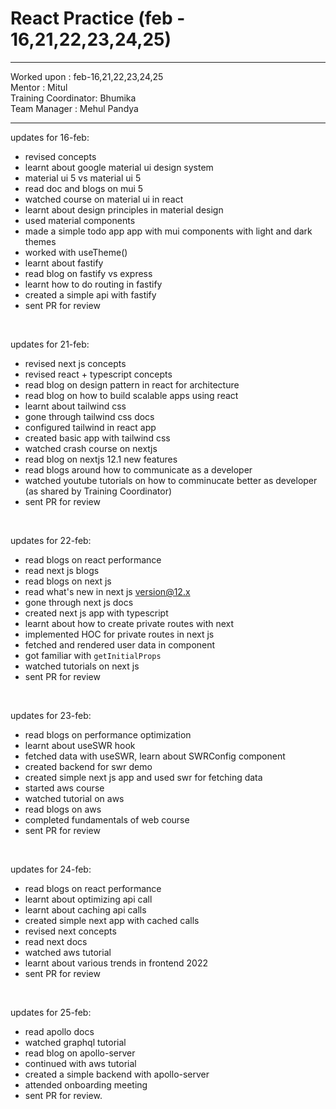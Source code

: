 # React Practice (feb - 16,21,22,23,24,25)

<hr>
Worked upon : feb-16,21,22,23,24,25<br>
Mentor : Mitul <br>
Training Coordinator: Bhumika<br>
Team Manager : Mehul Pandya
<hr>

updates for 16-feb: <br/>
- revised concepts
- learnt about google material ui design system
- material ui 5 vs material ui 5
- read doc and blogs on mui 5
- watched course on material ui in react
- learnt about design principles in material design
- used material components
- made a simple todo app app with mui components with light and dark themes
- worked with useTheme()
- learnt about fastify
- read blog on fastify vs express
- learnt how to do routing in fastify
- created a simple api with fastify
- sent PR for review

<br>

updates for 21-feb: <br/>
- revised next js concepts
- revised react + typescript concepts
- read blog on design pattern in react for architecture
- read blog on how to build scalable apps using react
- learnt about tailwind css
- gone through tailwind css docs
- configured tailwind in react app
- created basic app with tailwind css
- watched crash course on nextjs
- read blog on nextjs 12.1 new features
- read blogs around how to communicate as a developer
- watched youtube tutorials on how to comminucate better as developer (as shared by Training Coordinator)
- sent PR for review

<br>

updates for 22-feb: <br/>
- read blogs on react performance
- read next js blogs
- read blogs on next js
- read what's new in next js version@12.x
- gone through next js docs
- created next js app with typescript
- learnt about how to create private routes with next
- implemented HOC for private routes in next js
- fetched and rendered user data in component
- got familiar with `getInitialProps`
- watched tutorials on next js
- sent PR for review

<br>

updates for 23-feb: <br/>
- read blogs on performance optimization
- learnt about useSWR hook
- fetched data with useSWR, learn about SWRConfig component
- created backend for swr demo
- created simple next js app and used swr for fetching data
- started aws course
- watched tutorial on aws
- read blogs on aws
- completed fundamentals of web course
- sent PR for review

<br>

updates for 24-feb: <br/>
- read blogs on react performance
- learnt about optimizing api call
- learnt about caching api calls
- created simple next app with cached calls
- revised next concepts
- read next docs
- watched aws tutorial
- learnt about various trends in frontend 2022
- sent PR for review

<br>

updates for 25-feb: <br/>
- read apollo docs
- watched graphql tutorial
- read blog on apollo-server
- continued with aws tutorial
- created a simple backend with apollo-server
- attended onboarding meeting
- sent PR for review.